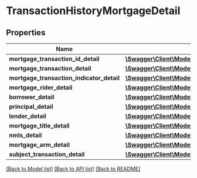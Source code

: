 # TransactionHistoryMortgageDetail

## Properties
Name | Type | Description | Notes
------------ | ------------- | ------------- | -------------
**mortgage_transaction_id_detail** | [**\Swagger\Client\Model\MortgageTransactionIdDetail**](MortgageTransactionIdDetail.md) |  | [optional] 
**mortgage_transaction_detail** | [**\Swagger\Client\Model\TransactionHistoryMortgageTransactionDetail**](TransactionHistoryMortgageTransactionDetail.md) |  | [optional] 
**mortgage_transaction_indicator_detail** | [**\Swagger\Client\Model\MortgageTransactionIndicatorDetail**](MortgageTransactionIndicatorDetail.md) |  | [optional] 
**mortgage_rider_detail** | [**\Swagger\Client\Model\TransactionHistoryMortgageRiderDetail**](TransactionHistoryMortgageRiderDetail.md) |  | [optional] 
**borrower_detail** | [**\Swagger\Client\Model\TransactionHistoryBorrowerDetail**](TransactionHistoryBorrowerDetail.md) |  | [optional] 
**principal_detail** | [**\Swagger\Client\Model\TransactionHistoryPrincipalDetail**](TransactionHistoryPrincipalDetail.md) |  | [optional] 
**lender_detail** | [**\Swagger\Client\Model\TransactionHistoryLenderDetail**](TransactionHistoryLenderDetail.md) |  | [optional] 
**mortgage_title_detail** | [**\Swagger\Client\Model\MortgageTitleDetail**](MortgageTitleDetail.md) |  | [optional] 
**nmls_detail** | [**\Swagger\Client\Model\NMLSDetail**](NMLSDetail.md) |  | [optional] 
**mortgage_arm_detail** | [**\Swagger\Client\Model\TransactionHistoryMortgageArmDetail**](TransactionHistoryMortgageArmDetail.md) |  | [optional] 
**subject_transaction_detail** | [**\Swagger\Client\Model\SubjectTransactionDetail**](SubjectTransactionDetail.md) |  | [optional] 

[[Back to Model list]](../../README.md#documentation-for-models) [[Back to API list]](../../README.md#documentation-for-api-endpoints) [[Back to README]](../../README.md)

